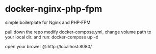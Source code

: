 # docker-nginx-php-fpm
simple boilerplate for Nginx and PHP-FPM

pull down the repo 
modify docker-compose.yml, change volume path to your local dir.
and run:
docker-compose up -d

open your brower @ http://localhost:8080/ 
